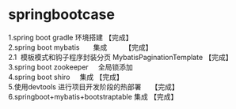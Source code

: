  # springbootcase<br/>
1.spring boot gradle        环境搭建     【完成】 <br/>
2.spring boot mybatis       集成         【完成】 <br/>
  2.1  模板模式和钩子程序封装分页 MybatisPaginationTemplate 【完成】 <br/>
3.spring boot zookeeper     全局锁添加            <br/>
4.spring boot shiro         集成                 【完成】<br/> 
5.使用devtools 进行项目开发阶段的热部署     【完成】<br/> 
6.springboot+mybatis+bootstraptable 集成 【完成】<br/> 
